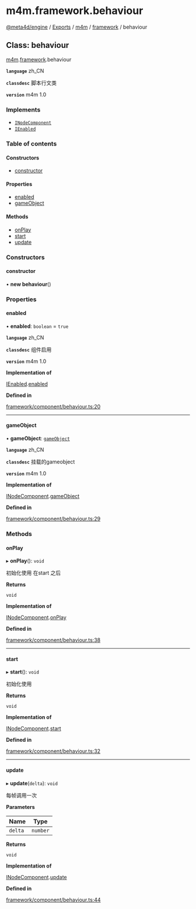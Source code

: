 # m4m.framework.behaviour

[@meta4d/engine](../) / [Exports](../modules/) / [m4m](../modules/m4m.md) / [framework](../modules/m4m.framework.md) / behaviour

## Class: behaviour

[m4m](../modules/m4m.md).[framework](../modules/m4m.framework.md).behaviour

**`language`** zh\_CN

**`classdesc`** 脚本行文类

**`version`** m4m 1.0

### Implements

* [`INodeComponent`](../interfaces/m4m.framework.INodeComponent.md)
* [`IEnabled`](../interfaces/m4m.framework.IEnabled.md)

### Table of contents

#### Constructors

* [constructor](m4m.framework.behaviour.md#constructor)

#### Properties

* [enabled](m4m.framework.behaviour.md#enabled)
* [gameObject](m4m.framework.behaviour.md#gameobject)

#### Methods

* [onPlay](m4m.framework.behaviour.md#onplay)
* [start](m4m.framework.behaviour.md#start)
* [update](m4m.framework.behaviour.md#update)

### Constructors

#### constructor

• **new behaviour**()

### Properties

#### enabled

• **enabled**: `boolean` = `true`

**`language`** zh\_CN

**`classdesc`** 组件启用

**`version`** m4m 1.0

**Implementation of**

[IEnabled](../interfaces/m4m.framework.IEnabled.md).[enabled](../interfaces/m4m.framework.IEnabled.md#enabled)

**Defined in**

[framework/component/behaviour.ts:20](https://github.com/meta4d-me/meta4d-engine/blob/cf6bfe6/src/framework/component/behaviour.ts#L20)

***

#### gameObject

• **gameObject**: [`gameObject`](m4m.framework.gameObject.md)

**`language`** zh\_CN

**`classdesc`** 挂载的gameobject

**`version`** m4m 1.0

**Implementation of**

[INodeComponent](../interfaces/m4m.framework.INodeComponent.md).[gameObject](../interfaces/m4m.framework.INodeComponent.md#gameobject)

**Defined in**

[framework/component/behaviour.ts:29](https://github.com/meta4d-me/meta4d-engine/blob/cf6bfe6/src/framework/component/behaviour.ts#L29)

### Methods

#### onPlay

▸ **onPlay**(): `void`

初始化使用 在start 之后

**Returns**

`void`

**Implementation of**

[INodeComponent](../interfaces/m4m.framework.INodeComponent.md).[onPlay](../interfaces/m4m.framework.INodeComponent.md#onplay)

**Defined in**

[framework/component/behaviour.ts:38](https://github.com/meta4d-me/meta4d-engine/blob/cf6bfe6/src/framework/component/behaviour.ts#L38)

***

#### start

▸ **start**(): `void`

初始化使用

**Returns**

`void`

**Implementation of**

[INodeComponent](../interfaces/m4m.framework.INodeComponent.md).[start](../interfaces/m4m.framework.INodeComponent.md#start)

**Defined in**

[framework/component/behaviour.ts:32](https://github.com/meta4d-me/meta4d-engine/blob/cf6bfe6/src/framework/component/behaviour.ts#L32)

***

#### update

▸ **update**(`delta`): `void`

每帧调用一次

**Parameters**

| Name    | Type     |
| ------- | -------- |
| `delta` | `number` |

**Returns**

`void`

**Implementation of**

[INodeComponent](../interfaces/m4m.framework.INodeComponent.md).[update](../interfaces/m4m.framework.INodeComponent.md#update)

**Defined in**

[framework/component/behaviour.ts:44](https://github.com/meta4d-me/meta4d-engine/blob/cf6bfe6/src/framework/component/behaviour.ts#L44)

